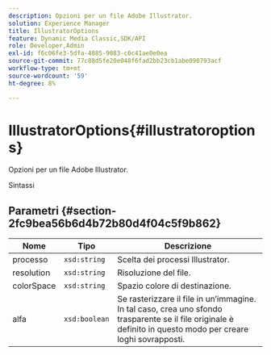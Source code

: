 ```yaml
---
description: Opzioni per un file Adobe Illustrator.
solution: Experience Manager
title: IllustratorOptions
feature: Dynamic Media Classic,SDK/API
role: Developer,Admin
exl-id: f6c06fe3-5dfa-4885-9083-c6c41ae0e0ea
source-git-commit: 77c88d5fe20e048f6fad2bb23cb1abe090793acf
workflow-type: tm+mt
source-wordcount: '59'
ht-degree: 8%

---
```


# IllustratorOptions{#illustratoroptions}

Opzioni per un file Adobe Illustrator.

Sintassi

## Parametri {#section-2fc9bea56b6d4b72b80d4f04c5f9b862}

| Nome | Tipo | Descrizione |
|---|---|---|
| processo | `xsd:string` | Scelta dei processi Illustrator. |
| resolution | `xsd:string` | Risoluzione del file. |
| colorSpace | `xsd:string` | Spazio colore di destinazione. |
| alfa | `xsd:boolean` | Se rasterizzare il file in un’immagine. In tal caso, crea uno sfondo trasparente se il file originale è definito in questo modo per creare loghi sovrapposti. |
